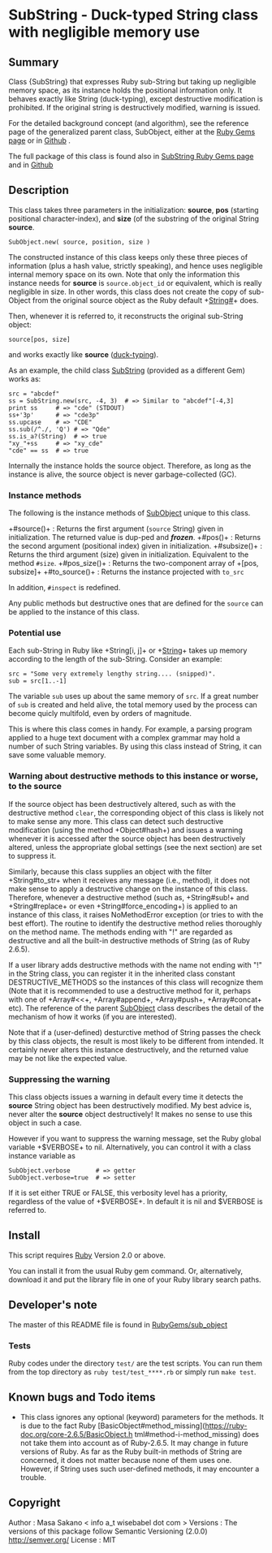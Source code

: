 
# SubString - Duck-typed String class with negligible memory use

## Summary

Class {SubString} that expresses Ruby sub-String but taking up negligible
memory space, as its instance holds the positional information only.  It
behaves exactly like String (duck-typing), except destructive modification is
prohibited.  If the original string is destructively modified, warning is
issued.

For the detailed background concept (and algorithm), see the reference page of
the generalized parent class, SubObject, either at the [Ruby Gems
page](http://rubygems.org/gems/sub_object) or in
[Github](https://github.com/masasakano/sub_object) .

The full package of this class is found also in [SubString Ruby Gems
page](http://rubygems.org/gems/sub_string) and in
[Github](https://github.com/masasakano/sub_string)

## Description

This class takes three parameters in the initialization: **source**, **pos**
(starting positional character-index), and **size** (of the substring of the
original String **source**.

    SubObject.new( source, position, size )

The constructed instance of this class keeps only these three pieces of
information (plus a hash value, strictly speaking), and hence uses negligible
internal memory space on its own. Note that only the information this instance
needs for **source** is `source.object_id` or equivalent, which is really
negligible in size.  In other words, this class does not create the copy of
sub-Object from the original source object as the Ruby default
+[String#](i,j)+ does.

Then, whenever it is referred to, it reconstructs the original sub-String
object:

    source[pos, size]

and works exactly like **source**
([duck-typing](https://en.wikipedia.org/wiki/Duck_typing)).

As an example, the child class
[SubString](http://rubygems.org/gems/sub_string) (provided as a different Gem)
works as:

    src = "abcdef"
    ss = SubString.new(src, -4, 3)  # => Similar to "abcdef"[-4,3]
    print ss     # => "cde" (STDOUT)
    ss+'3p'      # => "cde3p"
    ss.upcase    # => "CDE"
    ss.sub(/^./, 'Q') # => "Qde"
    ss.is_a?(String)  # => true
    "xy_"+ss     # => "xy_cde"
    "cde" == ss  # => true

Internally the instance holds the source object.  Therefore, as long as the
instance is alive, the source object is never garbage-collected (GC).

### Instance methods

The following is the instance methods of
[SubObject](http://rubygems.org/gems/sub_object) unique to this class.

+#source()+
:   Returns the first argument (`source` String) given in initialization. The
    returned value is dup-ped and ***frozen***.
+#pos()+
:   Returns the second argument (positional index) given in initialization.
+#subsize()+
:   Returns the third argument (size) given in initialization.  Equivalent to
    the method `#size`.
+#pos_size()+
:   Returns the two-component array of +[pos, subsize]+
+#to_source()+
:   Returns the instance projected with `to_src`


In addition, `#inspect` is redefined.

Any public methods but destructive ones that are defined for the `source` can
be applied to the instance of this class.

### Potential use

Each sub-String in Ruby like +String[i, j]+ or +[String](i..j)+ takes up
memory according to the length of the sub-String.  Consider an example:

    src = "Some very extremely lengthy string.... (snipped)".
    sub = src[1..-1]

The variable `sub` uses up about the same memory of `src`. If a great number
of `sub` is created and held alive, the total memory used by the process can
become quicly multifold, even by orders of magnitude.

This is where this class comes in handy.  For example, a parsing program
applied to a huge text document with a complex grammar may hold a number of
such String variables.  By using this class instead of String, it can save
some valuable memory.

### Warning about destructive methods to this instance or worse, to the source

If the source object has been destructively altered, such as with the
destructive method `clear`, the corresponding object of this class is likely
not to make sense any more.  This class can detect such destructive
modification (using the method +Object#hash+) and issues a warning whenever it
is accessed after the source object has been destructively altered, unless the
appropriate global settings (see the next section) are set to suppress it.

Similarly, because this class supplies an object with the filter
+String#to_str+ when it receives any message (i.e., method), it does not make
sense to apply a destructive change on the instance of this class. Therefore,
whenever a destructive method (such as, +String#sub!+ and +String#replace+ or
even +String#force_encoding+) is applied to an instance of this class, it
raises NoMethodError exception (or tries to with the best effort).  The
routine to identify the destructive method relies thoroughly on the method
name. The methods ending with "!" are regarded as destructive and all the
built-in destructive methods of String (as of Ruby 2.6.5).

If a user library adds destructive methods with the name not ending with "!"
in the String class, you can register it in the inherited class constant
DESTRUCTIVE_METHODS so the instances of this class will recognize them (Note
that it is recommended to use a destructive method for it, perhaps with one of
+Array#<<+, +Array#append+, +Array#push+, +Array#concat+ etc). The reference
of the parent [SubObject](http://rubygems.org/gems/sub_object) class describes
the detail of the mechanism of how it works (if you are interested).

Note that if a (user-defined) desturctive method of String passes the check by
this class objects, the result is most likely to be different from intended. 
It certainly never alters this instance destructively, and the returned value
may be not like the expected value.

### Suppressing the warning

This class objects issues a warning in default every time it detects the
**source** String object has been destructively modified.  My best advice is,
never alter the **source** object destructively!  It makes no sense to use
this object in such a case.

However if you want to suppress the warning message, set the Ruby global
variable +$VERBOSE+ to nil.  Alternatively, you can control it with a class
instance variable as

    SubObject.verbose       # => getter
    SubObject.verbose=true  # => setter

If it is set either TRUE or FALSE, this verbosity level has a priority,
regardless of the value of +$VERBOSE+. In default it is nil and $VERBOSE is
referred to.

## Install

This script requires [Ruby](http://www.ruby-lang.org) Version 2.0 or above.

You can install it from the usual Ruby gem command. Or, alternatively,
download it and put the library file in one of your Ruby library search paths.

## Developer's note

The master of this README file is found in
[RubyGems/sub_object](https://rubygems.org/gems/sub_object)

### Tests

Ruby codes under the directory `test/` are the test scripts. You can run them
from the top directory as `ruby test/test_****.rb` or simply run `make test`.

## Known bugs and Todo items

*   This class ignores any optional (keyword) parameters for the methods.  It
    is due to the fact Ruby
    [BasicObject#method_missing](https://ruby-doc.org/core-2.6.5/BasicObject.h
    tml#method-i-method_missing) does not take them into account as of
    Ruby-2.6.5.  It may change in future versions of Ruby. As far as the Ruby
    built-in methods of String are concerned, it does not matter because none
    of them uses one.  However, if String uses such user-defined methods, it
    may encounter a trouble.


## Copyright

Author
:   Masa Sakano < info a_t wisebabel dot com >
Versions
:   The versions of this package follow Semantic Versioning (2.0.0)
    http://semver.org/
License
:   MIT


